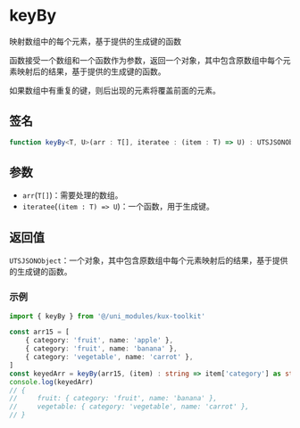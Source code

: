 # keyBy

映射数组中的每个元素，基于提供的生成键的函数

函数接受一个数组和一个函数作为参数，返回一个对象，其中包含原数组中每个元素映射后的结果，基于提供的生成键的函数。

如果数组中有重复的键，则后出现的元素将覆盖前面的元素。

## 签名

```ts
function keyBy<T, U>(arr : T[], iteratee : (item : T) => U) : UTSJSONObject
```

## 参数

- `arr`(`T[]`)：需要处理的数组。
- `iteratee`(`(item : T) => U`)：一个函数，用于生成键。

## 返回值

`UTSJSONObject`：一个对象，其中包含原数组中每个元素映射后的结果，基于提供的生成键的函数。

### 示例

```ts
import { keyBy } from '@/uni_modules/kux-toolkit'

const arr15 = [
    { category: 'fruit', name: 'apple' },
    { category: 'fruit', name: 'banana' },
    { category: 'vegetable', name: 'carrot' },
]
const keyedArr = keyBy(arr15, (item) : string => item['category'] as string)
console.log(keyedArr)
// {
//     fruit: { category: 'fruit', name: 'banana' },
//     vegetable: { category: 'vegetable', name: 'carrot' },
// }
```
